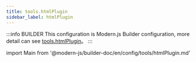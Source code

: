 ```yaml
---
title: tools.htmlPlugin
sidebar_label: htmlPlugin
---
```


:::info BUILDER
This configuration is Modern.js Builder configuration, more detail can see [tools.htmlPlugin](https://modernjs.dev/builder/zh/api/config-tools.html#tools-htmlplugin)。
:::

import Main from '@modern-js/builder-doc/en/config/tools/htmlPlugin.md'

<Main />
